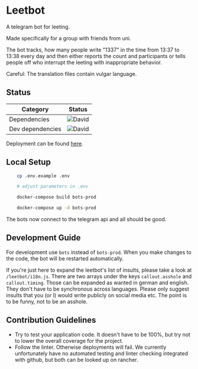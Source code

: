 # Leetbot

A telegram bot for leeting.

Made specifically for a group with friends from uni.

The bot tracks, how many people write "1337" in the time from 13:37 to 13:38
every day and then either reports the count and participants or tells people off
who interrupt the leeting with inappropriate behavior.

Careful: The translation files contain vulgar language.

## Status

| Category         | Status                                                             |
| ---------------- | ------------------------------------------------------------------ |
| Dependencies     | ![David](https://img.shields.io/david/yeldirium/telegram-bots)     |
| Dev dependencies | ![David](https://img.shields.io/david/dev/yeldirium/telegram-bots) |

Deployment can be found [here](https://github.com/yeldiRium/telegram-bots-deployment/).

## Local Setup

```bash
    cp .env.example .env

    # adjust parameters in .env

    docker-compose build bots-prod

    docker-compose up -d bots-prod
```

The bots now connect to the telegram api and all should be good.

## Development Guide

For development use `bots` instead of `bots-prod`. When you make changes to the
code, the bot will be restarted automatically.

If you're just here to expand the leetbot's list of insults, please take a look
at `/leetbot/i18n.js`. There are two arrays under the keys `callout.asshole` and
`callout.timing`. Those can be expanded as wanted in german and english. They
don't have to be synchronous across languages.
Please only suggest insults that you (or I) would write publicly on social media
etc. The point is to be funny, not to be an asshole.

## Contribution Guidelines

- Try to test your application code. It doesn't have to be 100%, but try not to
  lower the overall coverage for the project.
- Follow the linter. Otherwise deployments will fail. We currently unfortunately
  have no automated testing and linter checking integrated with github, but both
  can be looked up on rancher.
